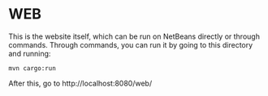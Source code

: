 # WEB
This is the website itself, which can be run on NetBeans directly or through commands. Through commands, you can run it by going to this directory and running:
```
mvn cargo:run
```
After this, go to http://localhost:8080/web/
